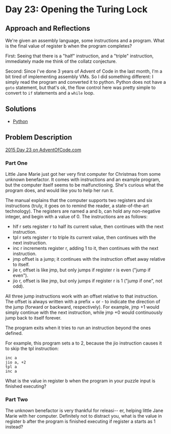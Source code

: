 # Day 23: Opening the Turing Lock

## Approach and Reflections

We're given an assembly language, some instructions and a program. What is the
final value of register b when the program completes?

First: Seeing that there is a "half" instruction, and a "triple" instruction,
immediately made me think of the collatz conjecture.

Second: Since I've done 3 years of Advent of Code in the last month, I'm a bit
tired of implementing assembly VMs. So I did something different: I simply
read the program and converted it to python. Python does not have a `goto`
statement, but that's ok, the flow control here was pretty simple to convert
to `if` statements and a `while` loop.

## Solutions

- [Python](../python2015/aoc/day23.py)

## Problem Description

[2015 Day 23 on AdventOfCode.com](https://adventofcode.com/2015/day/23)

### Part One

Little Jane Marie just got her very first computer for Christmas from some
unknown benefactor. It comes with instructions and an example program, but the
computer itself seems to be malfunctioning. She's curious what the program
does, and would like you to help her run it.

The manual explains that the computer supports two registers and six
instructions (truly, it goes on to remind the reader, a state-of-the-art
technology). The registers are named a and b, can hold any non-negative
integer, and begin with a value of 0. The instructions are as follows:

- hlf r sets register r to half its current value, then continues with the
  next instruction.
- tpl r sets register r to triple its current value, then continues with the
  next instruction.
- inc r increments register r, adding 1 to it, then continues with the next
  instruction.
- jmp offset is a jump; it continues with the instruction offset away relative
  to itself.
- jie r, offset is like jmp, but only jumps if register r is even ("jump if
  even").
- jio r, offset is like jmp, but only jumps if register r is 1 ("jump if one",
  not odd).

All three jump instructions work with an offset relative to that instruction.
The offset is always written with a prefix + or - to indicate the direction of
the jump (forward or backward, respectively). For example, jmp +1 would simply
continue with the next instruction, while jmp +0 would continuously jump back
to itself forever.

The program exits when it tries to run an instruction beyond the ones defined.

For example, this program sets a to 2, because the jio instruction causes it
to skip the tpl instruction:

```
inc a
jio a, +2
tpl a
inc a
```

What is the value in register b when the program in your puzzle input is
finished executing?

### Part Two

The unknown benefactor is very thankful for releasi-- er, helping little Jane
Marie with her computer. Definitely not to distract you, what is the value in
register b after the program is finished executing if register a starts as
1 instead?
